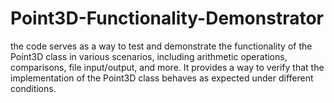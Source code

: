 # Point3D-Functionality-Demonstrator
the code serves as a way to test and demonstrate the functionality of the Point3D class in various scenarios, including arithmetic operations, comparisons, file input/output, and more. It provides a way to verify that the implementation of the Point3D class behaves as expected under different conditions.
